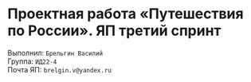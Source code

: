 # Проектная работа «Путешествия по России». ЯП третий спринт

Выполнил: `Брельгин Василий`\
Группа: `ИД22-4`\
Почта ЯП: `brelgin.v@yandex.ru`
